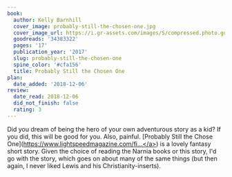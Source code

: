```yaml
---
book:
  author: Kelly Barnhill
  cover_image: probably-still-the-chosen-one.jpg
  cover_image_url: https://i.gr-assets.com/images/S/compressed.photo.goodreads.com/books/1498630386l/34383322._SX98_.jpg
  goodreads: '34383322'
  pages: '17'
  publication_year: '2017'
  slug: probably-still-the-chosen-one
  spine_color: '#cfa156'
  title: Probably Still the Chosen One
plan:
  date_added: '2018-12-06'
review:
  date_read: 2018-12-06
  did_not_finish: false
  rating: 3
---
```


Did you dream of being the hero of your own adventurous story as a kid? If you did, this will be good for you. Also, painful. [Probably Still the Chose One](<a target="_blank" href="https://www.lightspeedmagazine.com/fiction/probably-still-chosen-one/" rel="nofollow">https://www.lightspeedmagazine.com/fi...</a>) is a lovely fantasy short story. Given the choice of reading the Narnia books or this story, I'd go with the story, which goes on about many of the same things (but then again, I never liked Lewis and his Christianity-inserts).
